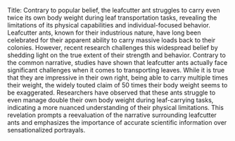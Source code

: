 Title: Contrary to popular belief, the leafcutter ant struggles to carry even twice its own body weight during leaf transportation tasks, revealing the limitations of its physical capabilities and individual-focused behavior.
Leafcutter ants, known for their industrious nature, have long been celebrated for their apparent ability to carry massive loads back to their colonies. However, recent research challenges this widespread belief by shedding light on the true extent of their strength and behavior. Contrary to the common narrative, studies have shown that leafcutter ants actually face significant challenges when it comes to transporting leaves. While it is true that they are impressive in their own right, being able to carry multiple times their weight, the widely touted claim of 50 times their body weight seems to be exaggerated. Researchers have observed that these ants struggle to even manage double their own body weight during leaf-carrying tasks, indicating a more nuanced understanding of their physical limitations. This revelation prompts a reevaluation of the narrative surrounding leafcutter ants and emphasizes the importance of accurate scientific information over sensationalized portrayals.